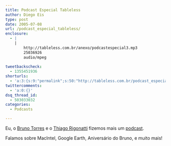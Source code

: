 ```yaml
---
title: Podcast Especial Tableless
author: Diego Eis
type: post
date: 2005-07-08
url: /podcast_especial_tableless/
enclosure:
  - |
    |
        http://tableless.com.br/anexo/podcastespecial3.mp3
        25036926
        audio/mpeg
        
tweetbackscheck:
  - 1355451936
shorturls:
  - 'a:3:{s:9:"permalink";s:50:"http://tableless.com.br/podcast_especial_tableless";s:7:"tinyurl";s:26:"http://tinyurl.com/4yc8tnw";s:4:"isgd";s:19:"http://is.gd/IXbW9i";}'
twittercomments:
  - 'a:0:{}'
dsq_thread_id:
  - 503033032
categories:
  - Podcasts

---
```

Eu, o [Bruno Torres][1] e o [Thiago Rigonatti][2] fizemos mais um [podcast][3]. 

Falamos sobre MacIntel, Google Earth, Aniversário do Bruno, e muito mais!

 [1]: http://www.brunotorres.net
 [2]: http://www.mobilelife.com.br/
 [3]: http://tableless.com.br/anexo/podcastespecial3.mp3